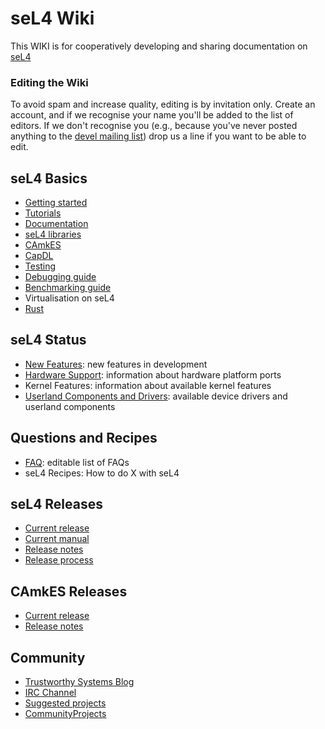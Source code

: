 # seL4 Wiki
This WIKI is for cooperatively
developing and sharing documentation on
[seL4](http://sel4.systems)

### Editing the Wiki


To avoid spam and increase quality, editing is by invitation only.
Create an account, and if we recognise your name you'll be added to the
list of editors. If we don't recognise you (e.g., because you've never
posted anything to the [devel mailing list](https://sel4.systems/lists/listinfo/devel)) 
drop us a line if you want to be able to edit.

## seL4 Basics


- [Getting started](Getting_started.md)
- [Tutorials](Tutorials)
- [Documentation](Documentation.md)
- [seL4 libraries](SeL4Libraries.md)
- [CAmkES](CAmkES)
- [CapDL](CapDL.md)
- [Testing](Testing.md)
- [Debugging guide](Debugging_guide.md)
- [Benchmarking guide](Benchmarking_guide.md)
- Virtualisation on seL4
- [Rust](Rust.md)

## seL4 Status


- [New Features](Status): new features in development
- [Hardware Support](Hardware): information about hardware
      platform ports
- Kernel Features: information about available kernel features
- [Userland Components and Drivers](Userland_Components_and_Drivers): available device drivers and
      userland components

## Questions and Recipes


- [FAQ](FrequentlyAskedQuestions): editable list of FAQs
- seL4 Recipes: How to do X with seL4

## seL4 Releases


- [Current release](https://github.com/seL4/seL4/releases/latest)
- [Current manual](http://sel4.systems/Info/Docs/seL4-manual-latest.pdf)
- [Release notes](sel4_release)
- [Release process](ReleaseProcess)

## CAmkES Releases


- [Current release](https://github.com/seL4/camkes-tool/releases/latest)
- [Release notes](camkes_release)

## Community


- [Trustworthy Systems Blog](https://research.csiro.au/tsblog)
- [IRC Channel](IRCChannel)
- [Suggested projects](../Suggested_projects)
- [CommunityProjects](../CommunityProjects)
